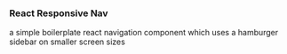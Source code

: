 ### React Responsive Nav

a simple boilerplate react navigation component which uses a hamburger sidebar on smaller screen sizes

